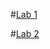 #[Lab 1](https://github.com/kate-pavlenko/Programming-technologies-it.git)

#[Lab 2](https://github.com/kate-pavlenko/Programming-technologies-it/tree/master/Lab2)

